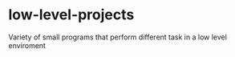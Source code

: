 # low-level-projects
Variety of small programs that perform different task in a low level enviroment
